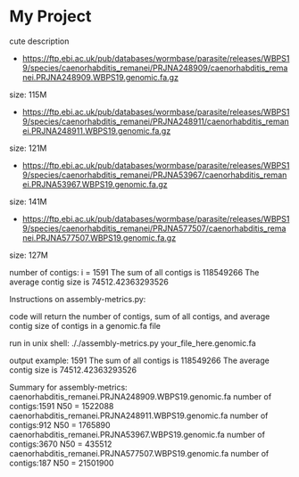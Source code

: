 # My Project 

cute description

- https://ftp.ebi.ac.uk/pub/databases/wormbase/parasite/releases/WBPS19/species/caenorhabditis_remanei/PRJNA248909/caenorhabditis_remanei.PRJNA248909.WBPS19.genomic.fa.gz

size: 115M

- https://ftp.ebi.ac.uk/pub/databases/wormbase/parasite/releases/WBPS19/species/caenorhabditis_remanei/PRJNA248911/caenorhabditis_remanei.PRJNA248911.WBPS19.genomic.fa.gz

size: 121M

- https://ftp.ebi.ac.uk/pub/databases/wormbase/parasite/releases/WBPS19/species/caenorhabditis_remanei/PRJNA53967/caenorhabditis_remanei.PRJNA53967.WBPS19.genomic.fa.gz

size: 141M

- https://ftp.ebi.ac.uk/pub/databases/wormbase/parasite/releases/WBPS19/species/caenorhabditis_remanei/PRJNA577507/caenorhabditis_remanei.PRJNA577507.WBPS19.genomic.fa.gz

size: 127M

number of contigs:
i = 1591
The sum of all contigs is 118549266
The average contig size is 74512.42363293526

Instructions on assembly-metrics.py:

code will return the number of contigs, sum of all contigs, and average contig size of contigs in a genomic.fa file 

run in unix shell:
././assembly-metrics.py your_file_here.genomic.fa

output example:
1591
The sum of all contigs is 118549266
The average contig size is 74512.42363293526

Summary for assembly-metrics:
caenorhabditis_remanei.PRJNA248909.WBPS19.genomic.fa
number of contigs:1591
N50 = 1522088
caenorhabditis_remanei.PRJNA248911.WBPS19.genomic.fa
number of contigs:912
N50 = 1765890
caenorhabditis_remanei.PRJNA53967.WBPS19.genomic.fa
number of contigs:3670
N50 = 435512
caenorhabditis_remanei.PRJNA577507.WBPS19.genomic.fa
number of contigs:187
N50 = 21501900
